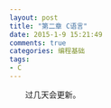 ```yaml
---
layout: post
title: "第二章 C语言"
date: 2015-1-9 15:21:49
comments: true
categories: 编程基础
tags:
- C
---
```

　　过几天会更新。


<br><br>